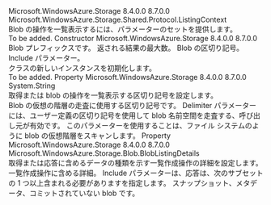 <Type Name="BlobListingContext" FullName="Microsoft.WindowsAzure.Storage.Blob.Protocol.BlobListingContext">
  <TypeSignature Language="C#" Value="public sealed class BlobListingContext : Microsoft.WindowsAzure.Storage.Shared.Protocol.ListingContext" />
  <TypeSignature Language="ILAsm" Value=".class public auto ansi sealed beforefieldinit BlobListingContext extends Microsoft.WindowsAzure.Storage.Shared.Protocol.ListingContext" />
  <TypeSignature Language="DocId" Value="T:Microsoft.WindowsAzure.Storage.Blob.Protocol.BlobListingContext" />
  <TypeSignature Language="VB.NET" Value="Public NotInheritable Class BlobListingContext&#xA;Inherits ListingContext" />
  <TypeSignature Language="F#" Value="type BlobListingContext = class&#xA;    inherit ListingContext" />
  <AssemblyInfo>
    <AssemblyName>Microsoft.WindowsAzure.Storage</AssemblyName>
    <AssemblyVersion>8.4.0.0</AssemblyVersion>
    <AssemblyVersion>8.7.0.0</AssemblyVersion>
  </AssemblyInfo>
  <Base>
    <BaseTypeName>Microsoft.WindowsAzure.Storage.Shared.Protocol.ListingContext</BaseTypeName>
  </Base>
  <Interfaces />
  <Docs>
    <summary>
            Blob の操作を一覧表示するには、パラメーターのセットを提供します。
            </summary>
    <remarks>To be added.</remarks>
  </Docs>
  <Members>
    <Member MemberName=".ctor">
      <MemberSignature Language="C#" Value="public BlobListingContext (string prefix, Nullable&lt;int&gt; maxResults, string delimiter, Microsoft.WindowsAzure.Storage.Blob.BlobListingDetails details);" />
      <MemberSignature Language="ILAsm" Value=".method public hidebysig specialname rtspecialname instance void .ctor(string prefix, valuetype System.Nullable`1&lt;int32&gt; maxResults, string delimiter, valuetype Microsoft.WindowsAzure.Storage.Blob.BlobListingDetails details) cil managed" />
      <MemberSignature Language="DocId" Value="M:Microsoft.WindowsAzure.Storage.Blob.Protocol.BlobListingContext.#ctor(System.String,System.Nullable{System.Int32},System.String,Microsoft.WindowsAzure.Storage.Blob.BlobListingDetails)" />
      <MemberSignature Language="VB.NET" Value="Public Sub New (prefix As String, maxResults As Nullable(Of Integer), delimiter As String, details As BlobListingDetails)" />
      <MemberSignature Language="F#" Value="new Microsoft.WindowsAzure.Storage.Blob.Protocol.BlobListingContext : string * Nullable&lt;int&gt; * string * Microsoft.WindowsAzure.Storage.Blob.BlobListingDetails -&gt; Microsoft.WindowsAzure.Storage.Blob.Protocol.BlobListingContext" Usage="new Microsoft.WindowsAzure.Storage.Blob.Protocol.BlobListingContext (prefix, maxResults, delimiter, details)" />
      <MemberType>Constructor</MemberType>
      <AssemblyInfo>
        <AssemblyName>Microsoft.WindowsAzure.Storage</AssemblyName>
        <AssemblyVersion>8.4.0.0</AssemblyVersion>
        <AssemblyVersion>8.7.0.0</AssemblyVersion>
      </AssemblyInfo>
      <Parameters>
        <Parameter Name="prefix" Type="System.String" />
        <Parameter Name="maxResults" Type="System.Nullable&lt;System.Int32&gt;" />
        <Parameter Name="delimiter" Type="System.String" />
        <Parameter Name="details" Type="Microsoft.WindowsAzure.Storage.Blob.BlobListingDetails" />
      </Parameters>
      <Docs>
        <param name="prefix">Blob プレフィックスです。</param>
        <param name="maxResults">返される結果の最大数。</param>
        <param name="delimiter">Blob の区切り記号。</param>
        <param name="details">Include パラメーター。</param>
        <summary>
            <see cref="T:Microsoft.WindowsAzure.Storage.Blob.Protocol.BlobListingContext" /> クラスの新しいインスタンスを初期化します。
            </summary>
        <remarks>To be added.</remarks>
      </Docs>
    </Member>
    <Member MemberName="Delimiter">
      <MemberSignature Language="C#" Value="public string Delimiter { get; set; }" />
      <MemberSignature Language="ILAsm" Value=".property instance string Delimiter" />
      <MemberSignature Language="DocId" Value="P:Microsoft.WindowsAzure.Storage.Blob.Protocol.BlobListingContext.Delimiter" />
      <MemberSignature Language="VB.NET" Value="Public Property Delimiter As String" />
      <MemberSignature Language="F#" Value="member this.Delimiter : string with get, set" Usage="Microsoft.WindowsAzure.Storage.Blob.Protocol.BlobListingContext.Delimiter" />
      <MemberType>Property</MemberType>
      <AssemblyInfo>
        <AssemblyName>Microsoft.WindowsAzure.Storage</AssemblyName>
        <AssemblyVersion>8.4.0.0</AssemblyVersion>
        <AssemblyVersion>8.7.0.0</AssemblyVersion>
      </AssemblyInfo>
      <ReturnValue>
        <ReturnType>System.String</ReturnType>
      </ReturnValue>
      <Docs>
        <summary>
            取得または blob の操作を一覧表示する区切り記号を設定します。
            </summary>
        <value>Blob の仮想の階層の走査に使用する区切り記号です。</value>
        <remarks>
            Delimiter パラメーターには、ユーザー定義の区切り記号を使用して blob 名前空間を走査する、呼び出し元が有効です。 このパラメーターを使用することは、ファイル システムのように blob の仮想階層をスキャンします。 
            </remarks>
      </Docs>
    </Member>
    <Member MemberName="Details">
      <MemberSignature Language="C#" Value="public Microsoft.WindowsAzure.Storage.Blob.BlobListingDetails Details { get; set; }" />
      <MemberSignature Language="ILAsm" Value=".property instance valuetype Microsoft.WindowsAzure.Storage.Blob.BlobListingDetails Details" />
      <MemberSignature Language="DocId" Value="P:Microsoft.WindowsAzure.Storage.Blob.Protocol.BlobListingContext.Details" />
      <MemberSignature Language="VB.NET" Value="Public Property Details As BlobListingDetails" />
      <MemberSignature Language="F#" Value="member this.Details : Microsoft.WindowsAzure.Storage.Blob.BlobListingDetails with get, set" Usage="Microsoft.WindowsAzure.Storage.Blob.Protocol.BlobListingContext.Details" />
      <MemberType>Property</MemberType>
      <AssemblyInfo>
        <AssemblyName>Microsoft.WindowsAzure.Storage</AssemblyName>
        <AssemblyVersion>8.4.0.0</AssemblyVersion>
        <AssemblyVersion>8.7.0.0</AssemblyVersion>
      </AssemblyInfo>
      <ReturnValue>
        <ReturnType>Microsoft.WindowsAzure.Storage.Blob.BlobListingDetails</ReturnType>
      </ReturnValue>
      <Docs>
        <summary>
            取得または応答に含めるデータの種類を示す一覧作成操作の詳細を設定します。
            </summary>
        <value>一覧作成操作に含める詳細。</value>
        <remarks>
            Include パラメーターは、応答は、次のサブセットの 1 つ以上含まれる必要がありますを指定します。 スナップショット、メタデータ、コミットされていない blob です。
            </remarks>
      </Docs>
    </Member>
  </Members>
</Type>